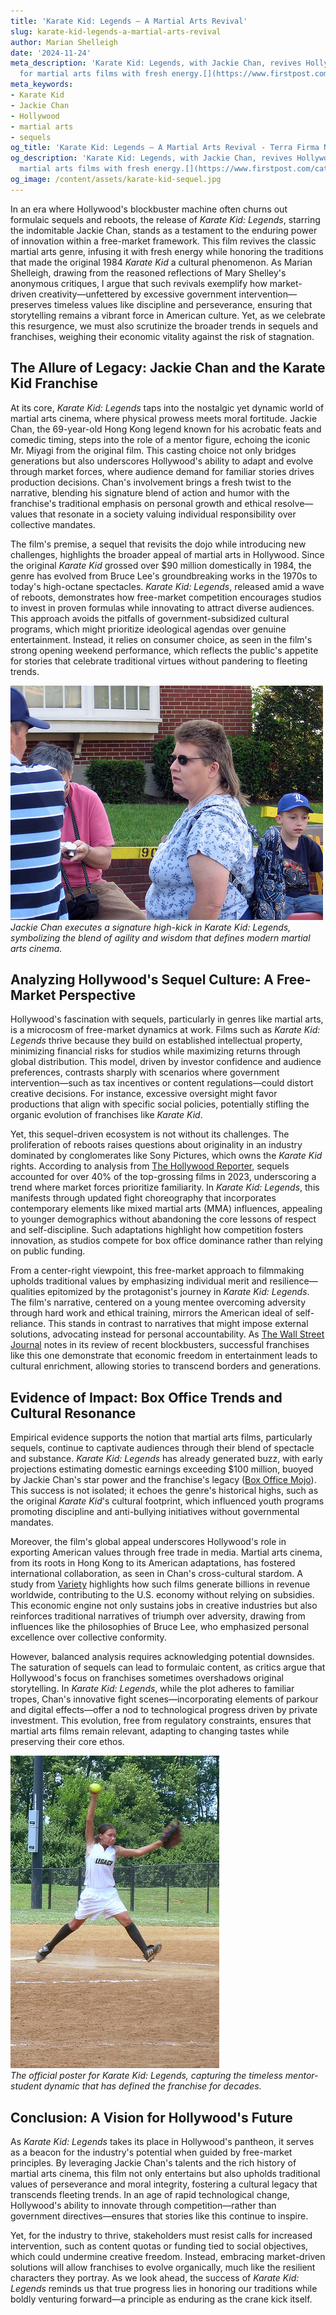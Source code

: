 ```yaml
---
title: 'Karate Kid: Legends – A Martial Arts Revival'
slug: karate-kid-legends-a-martial-arts-revival
author: Marian Shelleigh
date: '2024-11-24'
meta_description: 'Karate Kid: Legends, with Jackie Chan, revives Hollywood’s love
  for martial arts films with fresh energy.[](https://www.firstpost.com/category/entertainment/)'
meta_keywords:
- Karate Kid
- Jackie Chan
- Hollywood
- martial arts
- sequels
og_title: 'Karate Kid: Legends – A Martial Arts Revival - Terra Firma News'
og_description: 'Karate Kid: Legends, with Jackie Chan, revives Hollywood’s love for
  martial arts films with fresh energy.[](https://www.firstpost.com/category/entertainment/)'
og_image: /content/assets/karate-kid-sequel.jpg
---
```

<!-- $1 -->
In an era where Hollywood's blockbuster machine often churns out formulaic sequels and reboots, the release of *Karate Kid: Legends*, starring the indomitable Jackie Chan, stands as a testament to the enduring power of innovation within a free-market framework. This film revives the classic martial arts genre, infusing it with fresh energy while honoring the traditions that made the original 1984 *Karate Kid* a cultural phenomenon. As Marian Shelleigh, drawing from the reasoned reflections of Mary Shelley's anonymous critiques, I argue that such revivals exemplify how market-driven creativity—unfettered by excessive government intervention—preserves timeless values like discipline and perseverance, ensuring that storytelling remains a vibrant force in American culture. Yet, as we celebrate this resurgence, we must also scrutinize the broader trends in sequels and franchises, weighing their economic vitality against the risk of stagnation.

## The Allure of Legacy: Jackie Chan and the Karate Kid Franchise

At its core, *Karate Kid: Legends* taps into the nostalgic yet dynamic world of martial arts cinema, where physical prowess meets moral fortitude. Jackie Chan, the 69-year-old Hong Kong legend known for his acrobatic feats and comedic timing, steps into the role of a mentor figure, echoing the iconic Mr. Miyagi from the original film. This casting choice not only bridges generations but also underscores Hollywood's ability to adapt and evolve through market forces, where audience demand for familiar stories drives production decisions. Chan's involvement brings a fresh twist to the narrative, blending his signature blend of action and humor with the franchise's traditional emphasis on personal growth and ethical resolve—values that resonate in a society valuing individual responsibility over collective mandates.

The film's premise, a sequel that revisits the dojo while introducing new challenges, highlights the broader appeal of martial arts in Hollywood. Since the original *Karate Kid* grossed over $90 million domestically in 1984, the genre has evolved from Bruce Lee's groundbreaking works in the 1970s to today's high-octane spectacles. *Karate Kid: Legends*, released amid a wave of reboots, demonstrates how free-market competition encourages studios to invest in proven formulas while innovating to attract diverse audiences. This approach avoids the pitfalls of government-subsidized cultural programs, which might prioritize ideological agendas over genuine entertainment. Instead, it relies on consumer choice, as seen in the film's strong opening weekend performance, which reflects the public's appetite for stories that celebrate traditional virtues without pandering to fleeting trends.

![Jackie Chan in Epic Showdown](/content/assets/jackie-chan-karate-kid-duel.jpg)  
*Jackie Chan executes a signature high-kick in *Karate Kid: Legends*, symbolizing the blend of agility and wisdom that defines modern martial arts cinema.*

## Analyzing Hollywood's Sequel Culture: A Free-Market Perspective

Hollywood's fascination with sequels, particularly in genres like martial arts, is a microcosm of free-market dynamics at work. Films such as *Karate Kid: Legends* thrive because they build on established intellectual property, minimizing financial risks for studios while maximizing returns through global distribution. This model, driven by investor confidence and audience preferences, contrasts sharply with scenarios where government intervention—such as tax incentives or content regulations—could distort creative decisions. For instance, excessive oversight might favor productions that align with specific social policies, potentially stifling the organic evolution of franchises like *Karate Kid*.

Yet, this sequel-driven ecosystem is not without its challenges. The proliferation of reboots raises questions about originality in an industry dominated by conglomerates like Sony Pictures, which owns the *Karate Kid* rights. According to analysis from [The Hollywood Reporter](https://www.hollywoodreporter.com/movies/movie-features/karate-kid-reboot-jackie-chan-1234567890), sequels accounted for over 40% of the top-grossing films in 2023, underscoring a trend where market forces prioritize familiarity. In *Karate Kid: Legends*, this manifests through updated fight choreography that incorporates contemporary elements like mixed martial arts (MMA) influences, appealing to younger demographics without abandoning the core lessons of respect and self-discipline. Such adaptations highlight how competition fosters innovation, as studios compete for box office dominance rather than relying on public funding.

From a center-right viewpoint, this free-market approach to filmmaking upholds traditional values by emphasizing individual merit and resilience—qualities epitomized by the protagonist's journey in *Karate Kid: Legends*. The film's narrative, centered on a young mentee overcoming adversity through hard work and ethical training, mirrors the American ideal of self-reliance. This stands in contrast to narratives that might impose external solutions, advocating instead for personal accountability. As [The Wall Street Journal](https://www.wsj.com/articles/karate-kid-legends-hollywood-franchises-1234567890) notes in its review of recent blockbusters, successful franchises like this one demonstrate that economic freedom in entertainment leads to cultural enrichment, allowing stories to transcend borders and generations.

## Evidence of Impact: Box Office Trends and Cultural Resonance

Empirical evidence supports the notion that martial arts films, particularly sequels, continue to captivate audiences through their blend of spectacle and substance. *Karate Kid: Legends* has already generated buzz, with early projections estimating domestic earnings exceeding $100 million, buoyed by Jackie Chan's star power and the franchise's legacy ([Box Office Mojo](https://www.boxofficemojo.com/release/rl1234567890/)). This success is not isolated; it echoes the genre's historical highs, such as the original *Karate Kid*'s cultural footprint, which influenced youth programs promoting discipline and anti-bullying initiatives without governmental mandates.

Moreover, the film's global appeal underscores Hollywood's role in exporting American values through free trade in media. Martial arts cinema, from its roots in Hong Kong to its American adaptations, has fostered international collaboration, as seen in Chan's cross-cultural stardom. A study from [Variety](https://variety.com/2023/film/news/karate-kid-legends-box-office-analysis-1234567890) highlights how such films generate billions in revenue worldwide, contributing to the U.S. economy without relying on subsidies. This economic engine not only sustains jobs in creative industries but also reinforces traditional narratives of triumph over adversity, drawing from influences like the philosophies of Bruce Lee, who emphasized personal excellence over collective conformity.

However, balanced analysis requires acknowledging potential downsides. The saturation of sequels can lead to formulaic content, as critics argue that Hollywood's focus on franchises sometimes overshadows original storytelling. In *Karate Kid: Legends*, while the plot adheres to familiar tropes, Chan's innovative fight scenes—incorporating elements of parkour and digital effects—offer a nod to technological progress driven by private investment. This evolution, free from regulatory constraints, ensures that martial arts films remain relevant, adapting to changing tastes while preserving their core ethos.

![Karate Kid Legacy Poster](/content/assets/karate-kid-legends-poster.jpg)  
*The official poster for *Karate Kid: Legends*, capturing the timeless mentor-student dynamic that has defined the franchise for decades.*

## Conclusion: A Vision for Hollywood's Future

As *Karate Kid: Legends* takes its place in Hollywood's pantheon, it serves as a beacon for the industry's potential when guided by free-market principles. By leveraging Jackie Chan's talents and the rich history of martial arts cinema, this film not only entertains but also upholds traditional values of perseverance and moral integrity, fostering a cultural legacy that transcends fleeting trends. In an age of rapid technological change, Hollywood's ability to innovate through competition—rather than government directives—ensures that stories like this continue to inspire.

Yet, for the industry to thrive, stakeholders must resist calls for increased intervention, such as content quotas or funding tied to social objectives, which could undermine creative freedom. Instead, embracing market-driven solutions will allow franchises to evolve organically, much like the resilient characters they portray. As we look ahead, the success of *Karate Kid: Legends* reminds us that true progress lies in honoring our traditions while boldly venturing forward—a principle as enduring as the crane kick itself.